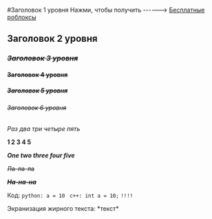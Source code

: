 #Заголовок 1 уровня
Нажми, чтобы получить ------> [Бесплатные роблоксы](https://www.youtube.com/watch?v=j5a0jTc9S10&t=3s)
## Заголовок 2 уровня
### *~~Заголовок 3 уровня~~*
#### ~~Заголовок 4 уровня~~
##### ~~Заголовок 5 уровня~~
###### *~~Заголовок 6 уровня~~*

*Раз два три четыре пять*

**1 2 3 4 5**

***One two three four five***

~~Ла-ла-ла~~

***~~На-на-на~~***

Код: `python: a = 10 `
`c++: int a = 10;`
`!!!!`

Экранизация жирного текста: \*текст\*

